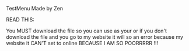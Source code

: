 TestMenu
Made by Zen

READ THIS:

You MUST download the file so you can use as your or if you don't download the file and you go to my website it will so an error because my website it CAN'T set to online
BECAUSE I AM SO POORRRRR !!!